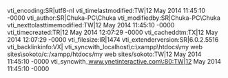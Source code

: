 vti_encoding:SR|utf8-nl
vti_timelastmodified:TW|12 May 2014 11:45:10 -0000
vti_author:SR|Chuka-PC\\Chuka
vti_modifiedby:SR|Chuka-PC\\Chuka
vti_nexttolasttimemodified:TW|12 May 2014 11:45:10 -0000
vti_timecreated:TR|12 May 2014 12:07:29 -0000
vti_cacheddtm:TX|12 May 2014 12:07:29 -0000
vti_filesize:IR|1474
vti_extenderversion:SR|6.0.2.5516
vti_backlinkinfo:VX|
vti_syncwith_localhost\\c\:\\xampp\\htdocs\\my web sites\\sokoto/c\:/xampp/htdocs/my web sites/sokoto:TW|12 May 2014 11:45:10 -0000
vti_syncwith_www.ynetinteractive.com\:80:TW|12 May 2014 11:45:10 -0000
